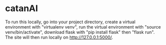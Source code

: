 # catanAI

To run this locally, go into your project directory, create a virtual environment with "virtualenv venv", run the virtual environment with "source venv/bin/activate", download flask with "pip install flask" then "flask run". The site will then run locally on http://127.0.0.1:5000/.
